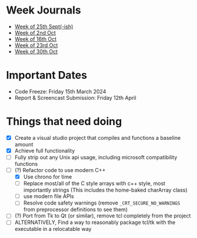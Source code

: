 # Week Journals
- [Week of 25th Sept(-ish)](Week%20of%2025th%20Sept(-ish).md)
- [Week of 2nd Oct](Week%20of%202nd%20Oct.md)
- [Week of 16th Oct](Week%20of%2016th%20Oct.md)
- [Week of 23rd Oct](Week%20of%2023rd%20Oct.md)
- [Week of 30th Oct](Week%20of%2030th%20Oct.md)
# Important Dates
- Code Freeze: Friday 15th March 2024 
- Report & Screencast Submission: Friday 12th April
# Things that need doing
- [x] Create a visual studio project that compiles and functions a baseline amount
- [x] Achieve full functionality
- [ ] Fully strip out any Unix api usage, including microsoft compatibility functions
- [ ] (?) Refactor code to use modern C++
	- [x] Use chrono for time
	- [ ] Replace most/all of the C style arrays with c++ style, most importantly strings (This includes the home-baked charArray class)
	- [ ] use modern file APIs
	- [ ] Resolve code safety warnings (remove `_CRT_SECURE_NO_WARNINGS` from preprocessor definitions to see them)
- [ ] (?) Port from Tk to Qt (or similar), remove tcl completely from the project
- [ ] ALTERNATIVELY, Find a way to reasonably package tcl/tk with the executable in a relocatable way